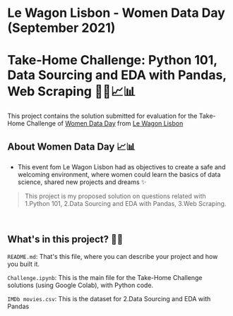 # Le Wagon Lisbon - Women Data Day (September 2021)
# Take-Home Challenge: Python 101, Data Sourcing and EDA with Pandas, Web Scraping 👩‍💻📈📊

This project contains the solution submitted for evaluation for the Take-Home Challenge of [Women Data Day](https://info.lewagon.com/women-data-day-lisbon#admission) from [Le Wagon Lisbon](https://www.lewagon.com/lisbon) 

## About Women Data Day 📈📊 

- This event fom Le Wagon Lisbon had as objectives to create a safe and welcoming environment, where women could learn the basics of data science, shared new projects and dreams ✨

> This project is my proposed solution on questions related with 1.Python 101, 2.Data Sourcing and EDA with Pandas, 3.Web Scraping. 

<br/>

## What's in this project? 👩‍💻

`README.md`: That's this file, where you can describe your project and how you built it. 

<p/>

`Challenge.ipynb`: This is the main file for the Take-Home Challenge solutions (using Google Colab), with Python code.

<p/>

`IMDb movies.csv`: This is the dataset for 2.Data Sourcing and EDA with Pandas 
